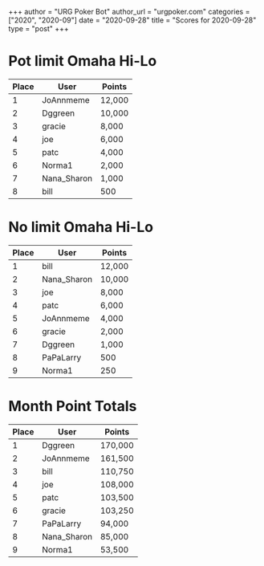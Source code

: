 +++
author = "URG Poker Bot"
author_url = "urgpoker.com"
categories = ["2020", "2020-09"]
date = "2020-09-28"
title = "Scores for 2020-09-28"
type = "post"
+++
# Pot limit Omaha Hi-Lo

| Place | User | Points |
|-------|------|--------|
| 1 | JoAnnmeme | 12,000 |
| 2 | Dggreen | 10,000 |
| 3 | gracie | 8,000 |
| 4 | joe | 6,000 |
| 5 | patc | 4,000 |
| 6 | Norma1 | 2,000 |
| 7 | Nana_Sharon | 1,000 |
| 8 | bill | 500 |

# No limit Omaha Hi-Lo

| Place | User | Points |
|-------|------|--------|
| 1 | bill | 12,000 |
| 2 | Nana_Sharon | 10,000 |
| 3 | joe | 8,000 |
| 4 | patc | 6,000 |
| 5 | JoAnnmeme | 4,000 |
| 6 | gracie | 2,000 |
| 7 | Dggreen | 1,000 |
| 8 | PaPaLarry | 500 |
| 9 | Norma1 | 250 |

# Month Point Totals

| Place | User | Points |
|-------|------|--------|
| 1 | Dggreen | 170,000 |
| 2 | JoAnnmeme | 161,500 |
| 3 | bill | 110,750 |
| 4 | joe | 108,000 |
| 5 | patc | 103,500 |
| 6 | gracie | 103,250 |
| 7 | PaPaLarry | 94,000 |
| 8 | Nana_Sharon | 85,000 |
| 9 | Norma1 | 53,500 |
